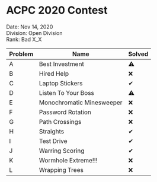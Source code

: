 
# ACPC 2020 Contest

Date: Nov 14, 2020  
Division: Open Division  
Rank: Bad X_X  

Problem | Name | Solved
--|--|--
A|Best Investment|⚠
B|Hired Help|❌
C|Laptop Stickers|✔
D|Listen To Your Boss|⚠
E|Monochromatic Minesweeper|❌
F|Password Rotation|❌
G|Path Crossings|❌
H|Straights|✔
I|Test Drive|✔
J|Warring Scoring|✔
K|Wormhole Extreme!!!|❌
L|Wrapping Trees|❌